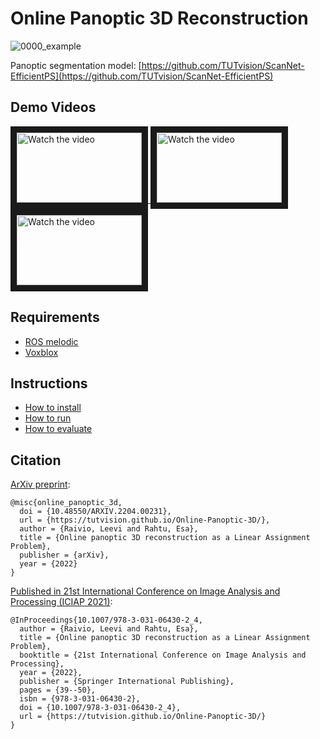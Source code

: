 # Online Panoptic 3D Reconstruction

![0000_example](https://user-images.githubusercontent.com/35113270/137200642-f6c37be2-f0bf-4a3f-94d4-aecb76cf8f57.gif)

Panoptic segmentation model:
[https://github.com/TUTvision/ScanNet-EfficientPS](https://github.com/TUTvision/ScanNet-EfficientPS)

## Demo Videos
<a href="http://www.youtube.com/watch?feature=player_embedded&v=rqUEj7zY4Pc" target="_blank">
 <img src="http://img.youtube.com/vi/rqUEj7zY4Pc/mqdefault.jpg" alt="Watch the video" width="200" height="112" border="10" />
</a>
<a href="http://www.youtube.com/watch?feature=player_embedded&v=WZmM0MX5-zc" target="_blank">
 <img src="http://img.youtube.com/vi/WZmM0MX5-zc/mqdefault.jpg" alt="Watch the video" width="200" height="112" border="10" />
</a>
<a href="http://www.youtube.com/watch?feature=player_embedded&v=XGVufMHiJSc" target="_blank">
 <img src="http://img.youtube.com/vi/XGVufMHiJSc/mqdefault.jpg" alt="Watch the video" width="200" height="112" border="10" />
</a>

## Requirements
- [ROS melodic](http://wiki.ros.org/melodic/Installation/Ubuntu)
- [Voxblox](https://github.com/ethz-asl/voxblox)

## Instructions
- [How to install](https://github.com/TUTvision/Online-Panoptic-3D/blob/main/docs/installation.md)
- [How to run](https://github.com/TUTvision/Online-Panoptic-3D/blob/main/docs/how_to_run.md)
- [How to evaluate](https://github.com/TUTvision/Online-Panoptic-3D/blob/main/docs/evaluation.md)

## Citation

[ArXiv preprint](https://arxiv.org/abs/2204.00231):
```
@misc{online_panoptic_3d,
  doi = {10.48550/ARXIV.2204.00231},
  url = {https://tutvision.github.io/Online-Panoptic-3D/},
  author = {Raivio, Leevi and Rahtu, Esa},
  title = {Online panoptic 3D reconstruction as a Linear Assignment Problem},  
  publisher = {arXiv},
  year = {2022}
}
```

[Published in 21st International Conference on Image Analysis and Processing (ICIAP 2021)](https://link.springer.com/chapter/10.1007/978-3-031-06430-2_4):
```
@InProceedings{10.1007/978-3-031-06430-2_4,
  author = {Raivio, Leevi and Rahtu, Esa},
  title = {Online panoptic 3D reconstruction as a Linear Assignment Problem},  
  booktitle = {21st International Conference on Image Analysis and Processing},
  year = {2022},
  publisher = {Springer International Publishing},
  pages = {39--50},
  isbn = {978-3-031-06430-2},
  doi = {10.1007/978-3-031-06430-2_4},
  url = {https://tutvision.github.io/Online-Panoptic-3D/}
}
```
